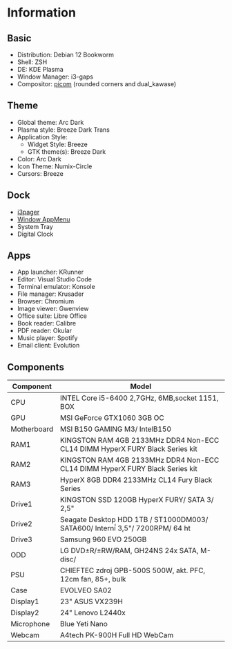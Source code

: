 # Information

## Basic

+ Distribution: Debian 12 Bookworm
+ Shell: ZSH
+ DE: KDE Plasma
+ Window Manager: i3-gaps
+ Compositor: [picom](https://github.com/ibhagwan/picom) (rounded corners and dual_kawase)

## Theme

+ Global theme: Arc Dark
+ Plasma style: Breeze Dark Trans
+ Application Style:
  + Widget Style: Breeze
  + GTK theme(s): Breeze Dark
+ Color: Arc Dark
+ Icon Theme: Numix-Circle
+ Cursors: Breeze

## Dock

+ [i3pager](https://github.com/duvholt/i3-pager)
+ [Window AppMenu](https://github.com/psifidotos/applet-window-appmenu)
+ System Tray
+ Digital Clock

## Apps

+ App launcher: KRunner
+ Editor: Visual Studio Code
+ Terminal emulator: Konsole
+ File manager: Krusader
+ Browser: Chromium
+ Image viewer: Gwenview
+ Office suite: Libre Office
+ Book reader: Calibre
+ PDF reader: Okular
+ Music player: Spotify
+ Email client: Evolution

## Components

|Component  |Model                                                                        |
|-----------|-----------------------------------------------------------------------------|
|CPU        |INTEL Core i5-6400 2,7GHz, 6MB,socket 1151, BOX                              |
|GPU        |MSI GeForce GTX1060 3GB OC                                                   |
|Motherboard|MSI B150 GAMING M3/ IntelB150                                                |
|RAM1       |KINGSTON RAM 4GB 2133MHz DDR4 Non-ECC CL14 DIMM HyperX FURY Black Series kit |
|RAM2       |KINGSTON RAM 4GB 2133MHz DDR4 Non-ECC CL14 DIMM HyperX FURY Black Series kit |
|RAM3       |HyperX 8GB DDR4 2133MHz CL14 Fury Black Series                               |
|Drive1     |KINGSTON SSD 120GB HyperX FURY/ SATA 3/ 2,5"                                 |
|Drive2     |Seagate Desktop HDD 1TB / ST1000DM003/ SATA600/ Interní́ 3,5"/ 7200RPM/ 64 ht |
|Drive3     |Samsung 960 EVO 250GB                                                        |
|ODD        |LG DVD±R/±RW/RAM, GH24NS 24x SATA, M-disc/                                   |
|PSU        |CHIEFTEC zdroj GPB-500S 500W, akt. PFC, 12cm fan, 85+, bulk                  |
|Case       |EVOLVEO SA02                                                                 |
|Display1   |23" ASUS VX239H                                                              |
|Display2   |24" Lenovo L2440x                                                            |
|Microphone |Blue Yeti Nano                                                               |
|Webcam     |A4tech PK-900H Full HD WebCam                                                |
